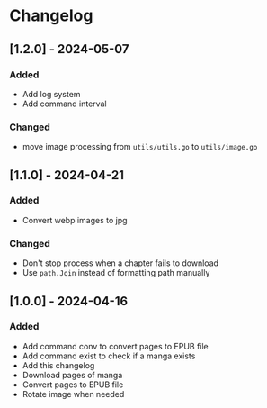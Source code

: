 # Changelog

## [1.2.0] - 2024-05-07

### Added

* Add log system
* Add command interval

### Changed

* move image processing from `utils/utils.go` to `utils/image.go`

## [1.1.0] - 2024-04-21

### Added

* Convert webp images to jpg

### Changed

* Don't stop process when a chapter fails to download
* Use `path.Join` instead of formatting path manually

## [1.0.0] - 2024-04-16

### Added

* Add command conv to convert pages to EPUB file
* Add command exist to check if a manga exists
* Add this changelog
* Download pages of manga
* Convert pages to EPUB file
* Rotate image when needed
